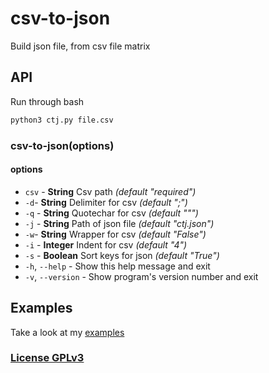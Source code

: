 # csv-to-json

Build json file, from csv file matrix

## API

Run through bash

```bash
python3 ctj.py file.csv
```

### csv-to-json(options)

#### options

 - `csv` - **String** Csv path *(default "required")*
 - `-d`- **String** Delimiter for csv *(default ";")*
 - `-q` - **String** Quotechar for csv *(default """)*
 - `-j` - **String** Path of json file *(default "ctj.json")*
 - `-w`- **String** Wrapper for csv *(default "False")*
 - `-i` - **Integer** Indent for csv *(default "4")*
 - `-s` - **Boolean** Sort keys for json *(default "True")*
 - `-h`, `--help` - Show this help message and exit
 - `-v`, `--version` - Show program's version number and exit

## Examples

Take a look at my [examples](https://github.com/hex7c0/csv-to-json/tree/master/examples)

### [License GPLv3](http://opensource.org/licenses/GPL-3.0)
